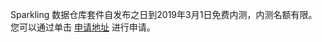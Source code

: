 Sparkling 数据仓库套件自发布之日到2019年3月1日免费内测，内测名额有限。
您可以通过单击 [申请地址](https://cloud.tencent.com/apply/p/j6anrrynyq) 进行申请。
